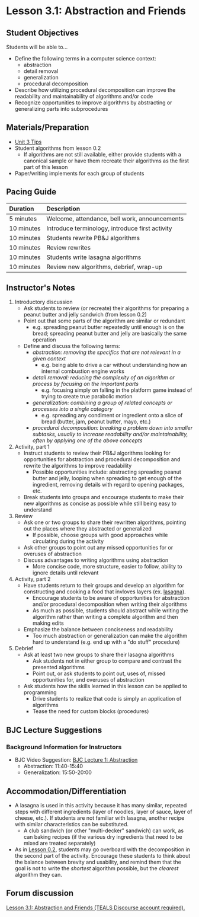 # Lesson 3.1: Abstraction and Friends

## Student Objectives

Students will be able to...

* Define the following terms in a computer science context:
  * abstraction
  * detail removal
  * generalization
  * procedural decomposition
* Describe how utilizing procedural decomposition can improve the readability and maintainability of algorithms and/or code
* Recognize opportunities to improve algorithms by abstracting or generalizing parts into subprocedures

## Materials/Preparation

* [Unit 3 Tips](https://github.com/doingweb/introduction-to-computer-science/tree/2be097d7d27009602b7796d96f71602e46923ac4/unit_3_tips.md)
* Student algorithms from lesson 0.2
  * If algorithms are not still available, either provide students with a canonical sample or have them recreate their algorithms as the first part of this lesson
* Paper/writing implements for each group of students

## Pacing Guide

| Duration | Description |
| :--- | :--- |
| 5 minutes | Welcome, attendance, bell work, announcements |
| 10 minutes | Introduce terminology, introduce first activity |
| 10 minutes | Students rewrite PB&J algorithms |
| 10 minutes | Review rewrites |
| 10 minutes | Students write lasagna algorithms |
| 10 minutes | Review new algorithms, debrief, wrap-up |

## Instructor's Notes

1. Introductory discussion
   * Ask students to review \(or recreate\) their algorithms for preparing a peanut butter and jelly sandwich \(from lesson 0.2\)
   * Point out that some parts of the algorithm are similar or redundant
     * e.g. spreading peanut butter repeatedly until enough is on the bread; spreading peanut butter and jelly are basically the same operation
   * Define and discuss the following terms:
     * _abstraction: removing the specifics that are not relevant in a given context_
       * e.g. being able to drive a car without understanding how an internal combustion engine works
     * _detail removal: reducing the complexity of an algorithm or process by focusing on the important parts_
       * e.g. focusing simply on falling in the platform game instead of trying to create true parabolic motion
     * _generalization: combining a group of related concepts or processes into a single category_
       * e.g. spreading any condiment or ingredient onto a slice of bread \(butter, jam, peanut butter, mayo, etc.\)
     * _procedural decomposition: breaking a problem down into smaller subtasks, usually to increase readability and/or maintainability, often by applying one of the above concepts_
2. Activity, part 1
   * Instruct students to review their PB&J algorithms looking for opportunities for abstraction and procedural decomposition and rewrite the algorithms to improve readability
     * Possible opportunities include: abstracting spreading peanut butter and jelly, looping when spreading to get enough of the ingredient, removing details with regard to opening packages, etc.
   * Break students into groups and encourage students to make their new algorithms as concise as possible while still being easy to understand
3. Review
   * Ask one or two groups to share their rewritten algorithms, pointing out the places where they abstracted or generalized
     * If possible, choose groups with good approaches while circulating during the activity
   * Ask other groups to point out any missed opportunities for or overuses of abstraction
   * Discuss advantages to writing algorithms using abstraction
     * More concise code, more structure, easier to follow, ability to ignore details until relevant
4. Activity, part 2
   * Have students return to their groups and develop an algorithm for constructing and cooking a food that invloves layers \(ex. [lasagna](https://en.wikipedia.org/wiki/Lasagne)\).  
     * Encourage students to be aware of opportunities for abstraction and/or procedural decomposition when writing their algorithms
     * As much as possible, students should abstract while writing the algorithm rather than writing a complete algorithm and then making edits
   * Emphasize the balance between conciseness and readability
     * Too much abstraction or generalization can make the algorithm hard to understand \(e.g. end up with a "do stuff" procedure\)
5. Debrief
   * Ask at least two new groups to share their lasagna algorithms
     * Ask students not in either group to compare and contrast the presented algorithms
     * Point out, or ask students to point out, uses of, missed opportunities for, and overuses of abstraction
   * Ask students how the skills learned in this lesson can be applied to programming
     * Drive students to realize that code is simply an application of algorithms
     * Tease the need for custom blocks \(procedures\)

## BJC Lecture Suggestions

### Background Information for Instructors

* BJC Video Suggestion: [BJC Lecture 1: Abstraction](https://www.youtube.com/watch?v=Dxw9cIbzaLk)
  * Abstraction: 11:40-15:40
  * Generalization: 15:50-20:00

## Accommodation/Differentiation

* A lasagna is used in this activity because it has many similar, repeated steps with different ingredients \(layer of noodles, layer of sauce, layer of cheese, etc.\).  If students are not familiar with lasagna, another recipe with similar characteristics can be substituted.
  * A club sandwich \(or other "multi-decker" sandwich\) can work, as can baking recipes \(if the various dry ingredients that need to be mixed are treated separately\)
* As in [Lesson 0.2](../unit_0/lesson_02.md), students may go overboard with the decomposition in the second part of the activity.  Encourage these students to think about the balance between brevity and usability, and remind them that the goal is not to write the _shortest_ algorithm possible, but the _clearest_ algorithm they can.

## Forum discussion

 [Lesson 3.1: Abstraction and Friends \(TEALS Discourse account required\).](http://forums.tealsk12.org/c/intro-unit-3-variables-and-customization/lesson-3-1-abstraction-and-friends)

